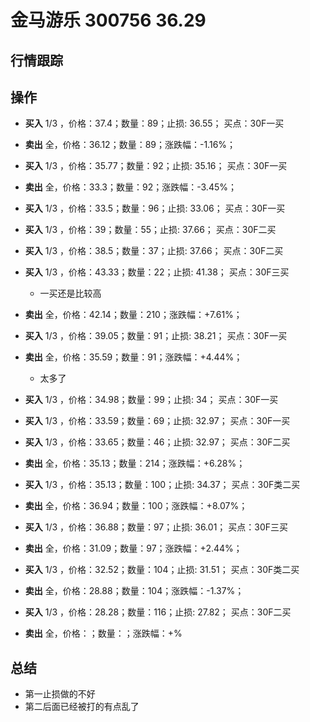 # 金马游乐 300756 36.29

## 行情跟踪
  
## 操作
  - **买入** 1/3 ，价格：37.4；数量：89；止损: 36.55； 买点：30F一买
  - **卖出** 全，价格：36.12；数量：89；涨跌幅：-1.16%；

  - **买入** 1/3 ，价格：35.77；数量：92；止损: 35.16； 买点：30F一买
  - **卖出** 全，价格：33.3；数量：92；涨跌幅：-3.45%；

  - **买入** 1/3 ，价格：33.5；数量：96；止损: 33.06； 买点：30F一买
  - **买入** 1/3 ，价格：39；数量：55；止损: 37.66； 买点：30F二买
  - **买入** 1/3 ，价格：38.5；数量：37；止损: 37.66； 买点：30F二买
  - **买入** 1/3 ，价格：43.33；数量：22；止损: 41.38； 买点：30F三买
    - 一买还是比较高
  - **卖出** 全，价格：42.14；数量：210；涨跌幅：+7.61%；

  - **买入** 1/3 ，价格：39.05；数量：91；止损: 38.21； 买点：30F一买
  - **卖出** 全，价格：35.59；数量：91；涨跌幅：+4.44%；
    - 太多了

  - **买入** 1/3 ，价格：34.98；数量：99；止损: 34； 买点：30F一买
  - **买入** 1/3 ，价格：33.59；数量：69；止损: 32.97； 买点：30F一买
  - **买入** 1/3 ，价格：33.65；数量：46；止损: 32.97； 买点：30F二买
  - **卖出** 全，价格：35.13；数量：214；涨跌幅：+6.28%；

  - **买入** 1/3 ，价格：35.13；数量：100；止损: 34.37； 买点：30F类二买
  - **卖出** 全，价格：36.94；数量：100；涨跌幅：+8.07%；

  - **买入** 1/3 ，价格：36.88；数量：97；止损: 36.01； 买点：30F三买
  - **卖出** 全，价格：31.09；数量：97；涨跌幅：+2.44%；

  - **买入** 1/3 ，价格：32.52；数量：104；止损: 31.51； 买点：30F类二买
  - **卖出** 全，价格：28.88；数量：104；涨跌幅：-1.37%；

  - **买入** 1/3 ，价格：28.28；数量：116；止损: 27.82； 买点：30F二买
  - **卖出** 全，价格：；数量：；涨跌幅：+%

## 总结
  - 第一止损做的不好
  - 第二后面已经被打的有点乱了
